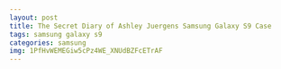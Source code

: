 ```yaml
---
layout: post
title: The Secret Diary of Ashley Juergens Samsung Galaxy S9 Case
tags: samsung galaxy s9
categories: samsung
img: 1PfHvWEMEGiw5cPz4WE_XNUdBZFcETrAF
---
```

